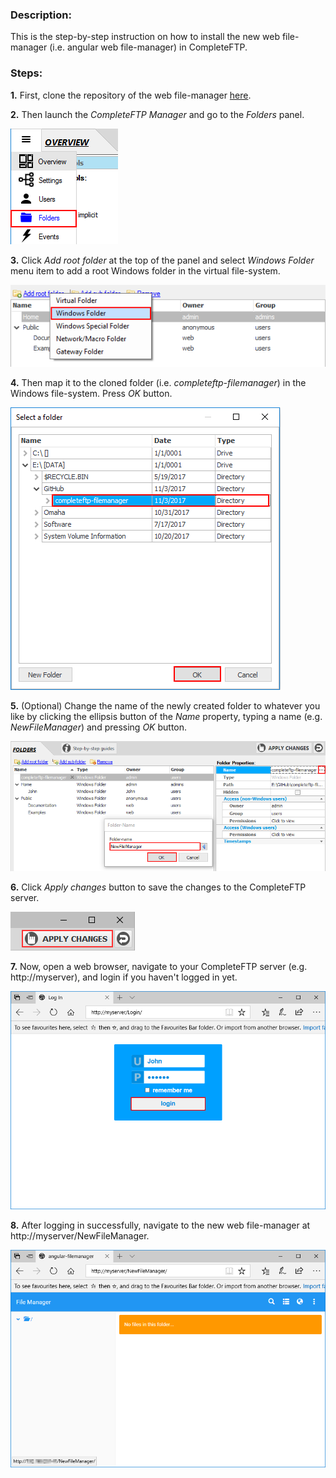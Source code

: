 ### Description: 

This is the step-by-step instruction on how to install the new web file-manager (i.e. angular web file-manager) in CompleteFTP.

### Steps:

**1.** First, clone the repository of the web file-manager [here](https://github.com/EnterpriseDT/completeftp-filemanager).

**2.** Then launch the *CompleteFTP Manager* and go to the *Folders* panel.
 
![Select Folders panel](/img/selectFolderPanel.png)

**3.** Click *Add root folder* at the top of the panel and select *Windows Folder* menu item to add a root Windows folder in the virtual file-system.

![Add root Windows folder](/img/addRootWindowsFolder.png)

**4.** Then map it to the cloned folder (i.e. *completeftp-filemanager*) in the Windows file-system. Press *OK* button.

![Mapping folder](/img/mapFolder.png)

**5.** (Optional) Change the name of the newly created folder to whatever you like by clicking the ellipsis button of the *Name* property, typing a name (e.g. *NewFileManager*) and pressing *OK* button. 

![Change folder name](/img/changeFolderName.png)

**6.** Click *Apply changes* button to save the changes to the CompleteFTP server.

![Apply change](/img/applyChanges.png)

**7.** Now, open a web browser, navigate to your CompleteFTP server (e.g. http://myserver), and login if you haven't logged in yet.

![Login](/img/login.png)

**8.** After logging in successfully, navigate to the new web file-manager at http://myserver/NewFileManager.

![New File-Manager](/img/newFileManager.png)
